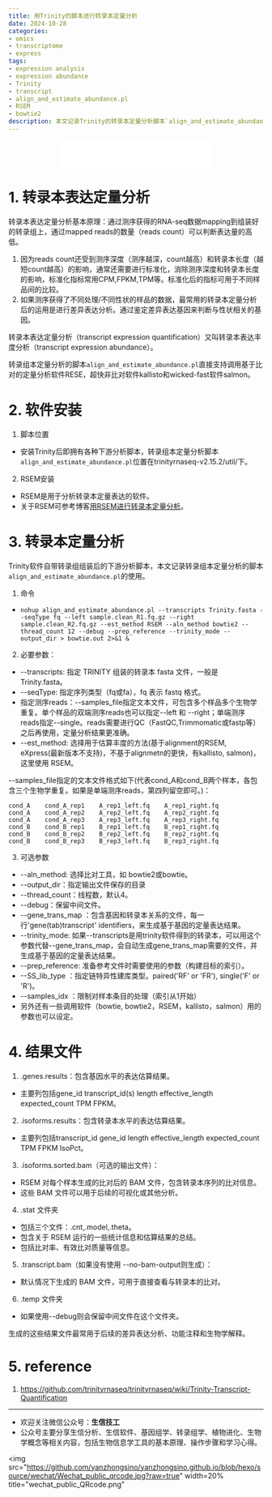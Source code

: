 ```yaml
---
title: 用Trinity的脚本进行转录本定量分析
date: 2024-10-28
categories: 
- omics
- transcriptome
- express
tags:
- expression analysis
- expression abundance
- Trinity
- transcript
- align_and_estimate_abundance.pl
- RSEM
- bowtie2
description: 本文记录Trinity的转录本定量分析脚本`align_and_estimate_abundance.pl`的使用。
---
```


<div align="middle"><iframe frameborder="no" border="0" marginwidth="0" marginheight="0" width=298 height=52 src="//music.163.com/outchain/player?type=2&id=486310963&auto=1&height=32"></iframe></div>

# 1. 转录本表达定量分析
转录本表达定量分析基本原理：通过测序获得的RNA-seq数据mapping到组装好的转录组上，通过mapped reads的数量（reads count）可以判断表达量的高低。
1. 因为reads count还受到测序深度（测序越深，count越高）和转录本长度（越短count越高）的影响，通常还需要进行标准化，消除测序深度和转录本长度的影响，标准化指标常用CPM,FPKM,TPM等。标准化后的指标可用于不同样品间的比较。
2. 如果测序获得了不同处理/不同性状的样品的数据，最常用的转录本定量分析后的运用是进行差异表达分析。通过鉴定差异表达基因来判断与性状相关的基因。

转录本表达定量分析（transcript expression quantification）又叫转录本表达丰度分析（transcript expression abundance）。

转录组本定量分析的脚本`align_and_estimate_abundance.pl`直接支持调用基于比对的定量分析软件RESE，超快非比对软件kallisto和wicked-fast软件salmon。

# 2. 软件安装
1. 脚本位置
- 安装Trinity后即拥有各种下游分析脚本，转录组本定量分析脚本`align_and_estimate_abundance.pl`位置在trinityrnaseq-v2.15.2/util/下。
2. RSEM安装
- RSEM是用于分析转录本定量表达的软件。
- 关于RSEM可参考博客[用RSEM进行转录本定量分析](https://yanzhongsino.github.io/2024/10/28/omics_transcriptome_expression_RSEM/)。

# 3. 转录本定量分析
Trinity软件自带转录组组装后的下游分析脚本，本文记录转录组本定量分析的脚本`align_and_estimate_abundance.pl`的使用。

1. 命令
- `nohup align_and_estimate_abundance.pl --transcripts Trinity.fasta --seqType fq --left sample.clean_R1.fq.gz --right sample.clean_R2.fq.gz --est_method RSEM --aln_method bowtie2 --thread_count 12 --debug --prep_reference --trinity_mode --output_dir > bowtie.out 2>&1 &`
2. 必要参数：
- --transcripts: 指定 TRINITY 组装的转录本 fasta 文件，一般是Trinity.fasta。
- --seqType: 指定序列类型（fq或fa），fq 表示 fastq 格式。
- 指定测序reads：--samples_file指定文本文件，可包含多个样品多个生物学重复。单个样品的双端测序reads也可以指定--left 和 --right；单端测序reads指定--single。reads需要进行QC（FastQC,Trimmomatic或fastp等）之后再使用，定量分析结果更准确。
- --est_method: 选择用于估算丰度的方法(基于alignment的RSEM, eXpress(最新版本不支持)，不基于alignmetn的更快，有kallisto, salmon)，这里使用 RSEM。

--samples_file指定的文本文件格式如下(代表cond_A和cond_B两个样本，各包含三个生物学重复。如果是单端测序reads，第四列留空即可。)：

```
cond_A    cond_A_rep1    A_rep1_left.fq    A_rep1_right.fq
cond_A    cond_A_rep2    A_rep2_left.fq    A_rep2_right.fq
cond_A    cond_A_rep3    A_rep3_left.fq    A_rep3_right.fq
cond_B    cond_B_rep1    B_rep1_left.fq    B_rep1_right.fq
cond_B    cond_B_rep2    B_rep2_left.fq    B_rep2_right.fq
cond_B    cond_B_rep3    B_rep3_left.fq    B_rep3_right.fq
```

3. 可选参数 
- --aln_method: 选择比对工具，如 bowtie2或bowtie。
- --output_dir：指定输出文件保存的目录
- --thread_count：线程数，默认4。
- --debug：保留中间文件。
- --gene_trans_map <string>：包含基因和转录本关系的文件，每一行'gene(tab)transcript' identifiers，来生成基于基因的定量表达结果。
- --trinity_mode: 如果--transcripts是用trinity软件得到的转录本，可以用这个参数代替--gene_trans_map，会自动生成gene_trans_map需要的文件，并生成基于基因的定量表达结果。
- --prep_reference: 准备参考文件时需要使用的参数（构建目标的索引）。
- --SS_lib_type <string>：指定链特异性建库类型。paired('RF' or 'FR'), single('F' or 'R')。
- --samples_idx <int>：限制对样本条目的处理（索引从1开始）
- 另外还有一些调用软件（bowtie, bowtie2，RSEM，kallisto，salmon）用的参数也可以设定。

# 4. 结果文件
1. <sample>.genes.results：包含基因水平的表达估算结果。
- 主要列包括gene_id	transcript_id(s)	length	effective_length	expected_count  TPM	FPKM。
2. <sample>.isoforms.results：包含转录本水平的表达估算结果。
- 主要列包括transcript_id	gene_id	length	effective_length	expected_count	TPM   FPKM	IsoPct。
3. <sample>.isoforms.sorted.bam（可选的输出文件）：
- RSEM 对每个样本生成的比对后的 BAM 文件，包含转录本序列的比对信息。
- 这些 BAM 文件可以用于后续的可视化或其他分析。
4. <sample>.stat 文件夹
- 包括三个文件：<sample>.cnt,<sample>.model,<sample>.theta。
- 包含关于 RSEM 运行的一些统计信息和估算结果的总结。
- 包括比对率、有效比对质量等信息。
5. <sample>.transcript.bam（如果没有使用 --no-bam-output则生成）：
- 默认情况下生成的 BAM 文件，可用于直接查看与转录本的比对。
6. <sample>.temp 文件夹
- 如果使用--debug则会保留中间文件在这个文件夹。

生成的这些结果文件最常用于后续的差异表达分析、功能注释和生物学解释。

# 5. reference
1. https://github.com/trinityrnaseq/trinityrnaseq/wiki/Trinity-Transcript-Quantification

-------

- 欢迎关注微信公众号：**生信技工**
- 公众号主要分享生信分析、生信软件、基因组学、转录组学、植物进化、生物学概念等相关内容，包括生物信息学工具的基本原理、操作步骤和学习心得。

<img src="https://github.com/yanzhongsino/yanzhongsino.github.io/blob/hexo/source/wechat/Wechat_public_qrcode.jpg?raw=true" width=20% title="wechat_public_QRcode.png" 